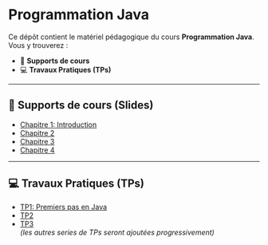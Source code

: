 # Programmation Java

Ce dépôt contient le matériel pédagogique du cours **Programmation Java**.  
Vous y trouverez :

- 📑 **Supports de cours**
- 💻 **Travaux Pratiques (TPs)**  

---

## 📑 Supports de cours (Slides)

- [Chapitre 1: Introduction](slides/chapter1.pdf)  
- [Chapitre 2](slides/chapter2.pdf)  
- [Chapitre 3](slides/chapter3.pdf)  
- [Chapitre 4](slides/chapter4.pdf)  
---

## 💻 Travaux Pratiques (TPs)

- [TP1: Premiers pas en Java](TPs/TP01.pdf)  
- [TP2](TPs/TP02.pdf)  
- [TP3](TPs/TP03.pdf)  
*(les autres series de TPs seront ajoutées progressivement)*
